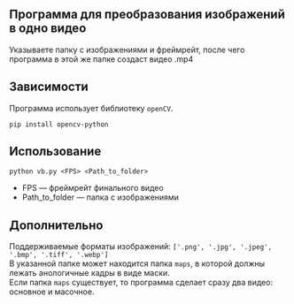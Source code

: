 ## Программа для преобразования изображений в одно видео

Указываете папку с изображениями и фреймрейт, после чего программа в этой же папке создаст видео .mp4

## Зависимости

Программа использует библиотеку `openCV`.  
````
pip install opencv-python
````

## Использование

```python vb.py <FPS> <Path_to_folder>```  
- FPS — фреймрейт финального видео  
- Path_to_folder — папка с изображениями

## Дополнительно

Поддерживаемые форматы изображений: ```['.png', '.jpg', '.jpeg', '.bmp', '.tiff', '.webp']```  
В указанной папке может находится папка ```maps```, в которой должны лежать анологичные кадры в виде маски.  
Если папка ```maps``` существует, то программа сделает сразу два видео: основное и масочное.
